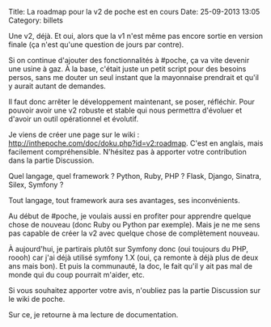 Title: La roadmap pour la v2 de poche est en cours
Date: 25-09-2013 13:05
Category: billets

Une v2, déjà. Et oui, alors que la v1 n'est même pas encore sortie en version finale (ça n'est qu'une question de jours par contre).

Si on continue d'ajouter des fonctionnalités à #poche, ça va vite devenir une usine à gaz. À la base, c'était juste un petit script pour des besoins persos, sans me douter un seul instant que la mayonnaise prendrait et qu'il y aurait autant de demandes.

Il faut donc arrêter le développement maintenant, se poser, réfléchir. Pour pouvoir avoir une v2 robuste et stable qui nous permettra d'évoluer et d'avoir un outil opérationnel et évolutif.

Je viens de créer une page sur le wiki : http://inthepoche.com/doc/doku.php?id=v2:roadmap. C'est en anglais, mais facilement compréhensible. N'hésitez pas à apporter votre contribution dans la partie Discussion.

Quel langage, quel framework ? Python, Ruby, PHP ? Flask, Django, Sinatra, Silex, Symfony ?

Tout langage, tout framework aura ses avantages, ses inconvénients.

Au début de #poche, je voulais aussi en profiter pour apprendre quelque chose de nouveau (donc Ruby ou Python par exemple). Mais je ne me sens pas capable de créer la v2 avec quelque chose de complètement nouveau.

À aujourd'hui, je partirais plutôt sur Symfony donc (oui toujours du PHP, roooh) car j'ai déjà utilisé symfony 1.X (oui, ça remonte à déjà plus de deux ans mais bon). Et puis la communauté, la doc, le fait qu'il y ait pas mal de monde qui du coup pourrait m'aider, etc.

Si vous souhaitez apporter votre avis, n'oubliez pas la partie Discussion sur le wiki de poche.

Sur ce, je retourne à ma lecture de documentation.
